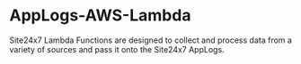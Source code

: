 # AppLogs-AWS-Lambda
Site24x7 Lambda Functions are designed to collect and process data from a variety of sources and pass it onto the Site24x7 AppLogs.
